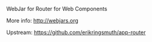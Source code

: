 WebJar for Router for Web Components

More info: http://webjars.org

Upstream: https://github.com/erikringsmuth/app-router
